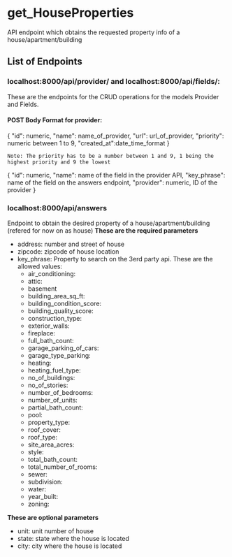 # get_HouseProperties
API endpoint which obtains the requested property info of a house/apartment/building

## List of Endpoints
### localhost:8000/api/provider/ and localhost:8000/api/fields/:
These are the endpoints for the CRUD operations for the models Provider and Fields.
#### POST Body Format for provider:

  {
            "id": numeric,
            "name": name_of_provider,
            "url": url_of_provider,
            "priority": numeric between 1 to 9,
            "created_at":date_time_format
    }
    
    Note: The priority has to be a number between 1 and 9, 1 being the highest priority and 9 the lowest
  
{
        "id": numeric,
        "name": name of the field in the provider API,
        "key_phrase": name of the field on the answers endpoint,
        "provider": numeric, ID of the provider
    }
    
  
  ### localhost:8000/api/answers
  Endpoint to obtain the desired property of a house/apartment/building (refered for now on as house)
  **These are the required parameters**
  - address: number and street of house
  - zipcode: zipcode of house location
  - key_phrase: Property to search on the 3erd party api. These are the allowed values:
    - air_conditioning: 
    - attic:
    - basement
    - building_area_sq_ft:
    - building_condition_score:
    - building_quality_score:
    - construction_type:
    - exterior_walls:
    - fireplace:
    - full_bath_count:
    - garage_parking_of_cars:
    - garage_type_parking:
    - heating:
    - heating_fuel_type:
    - no_of_buildings:
    - no_of_stories:
    - number_of_bedrooms:
    - number_of_units:
    - partial_bath_count:
    - pool:
    - property_type:                 
    - roof_cover:
    - roof_type:
    - site_area_acres:
    - style:
    - total_bath_count:
    - total_number_of_rooms:
    - sewer:
    - subdivision:
    - water:
    - year_built:
    - zoning:
    
 **These are optional parameters**
   - unit: unit number of house
   - state: state where the house is located
   - city: city where the house is located
    
  
